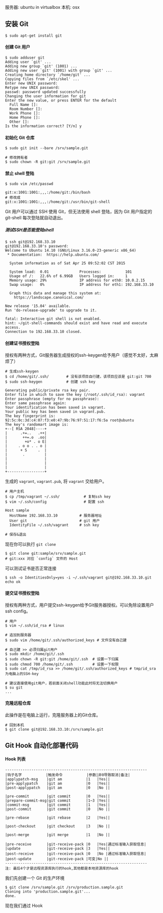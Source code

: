 <!-- title: [backup] Git 服务器搭建 -->
<!-- author: <David Jones qowera@qq.com> -->
<!-- date: 2015-04-25 12:51:19 -->
<!-- update: 2015-05-06 10:53:22  -->
<!-- category: 多人开发 -->
<!-- tag: git,git服务器搭建 -->

服务器: ubuntu in virtualbox
本机: osx

## 安装 Git

```
$ sudo apt-get install git
```

#### 创建 Git 用户

```
$ sudo adduser git
Adding user `git' ...
Adding new group `git' (1001) ...
Adding new user `git' (1001) with group `git' ...
Creating home directory `/home/git' ...
Copying files from `/etc/skel' ...
Enter new UNIX password:
Retype new UNIX password:
passwd: password updated successfully
Changing the user information for git
Enter the new value, or press ENTER for the default
  Full Name []:
  Room Number []:
  Work Phone []:
  Home Phone []:
  Other []:
Is the information correct? [Y/n] y
```

#### 初始化 Git 仓库

```
$ sudo git init --bare /srv/sample.git

# 修改拥有者
$ sudo chown -R git:git /srv/sample.git 
```

#### 禁止 shell 登陆

```
$ sudo vim /etc/passwd

git:x:1001:1001:,,,:/home/git:/bin/bash
# 修改成
git:x:1001:1001:,,,:/home/git:/usr/bin/git-shell
```

Git 用户可以通过 SSH 使用 Git，但无法使用 shell 登陆，因为 Git 用户指定的 git-shell 每次登陆就自动退出。

##### 测试SSH是否能登陆shell
```
$ ssh git@192.168.33.10
git@192.168.33.10's password:
Welcome to Ubuntu 14.10 (GNU/Linux 3.16.0-23-generic x86_64)
 * Documentation:  https://help.ubuntu.com/

  System information as of Sat Apr 25 09:52:02 CST 2015

  System load:  0.01              Processes:           101
  Usage of /:   22.6% of 6.99GB   Users logged in:     1
  Memory usage: 29%               IP address for eth0: 10.0.2.15
  Swap usage:   0%                IP address for eth1: 192.168.33.10

  Graph this data and manage this system at:
    https://landscape.canonical.com/

New release '15.04' available.
Run 'do-release-upgrade' to upgrade to it.

fatal: Interactive git shell is not enabled.
hint: ~/git-shell-commands should exist and have read and execute access.
Connection to 192.168.33.10 closed.
```

#### 创建证书授权登陆
授权有两种方式，Git服务器生成授权的ssh-keygen给予用户（感觉不太好，太麻烦了）

```
# 生成ssh-keygen
$ cd /home/git/.ssh/        # 没有该项目自行建，该项目应该是 git:git 700
$ sudo ssh-keygen           # 创建 ssh key

Generating public/private rsa key pair.
Enter file in which to save the key (/root/.ssh/id_rsa): vagrant
Enter passphrase (empty for no passphrase):
Enter same passphrase again:
Your identification has been saved in vagrant.
Your public key has been saved in vagrant.pub.
The key fingerprint is:
92:5c:0c:3d:c4:07:f3:e0:47:9b:76:97:51:17:f6:5a root@ubuntu
The key's randomart image is:
+--[ RSA 2048]----+
|      .+=..   .++|
|       ++=.o  .oo|
|        +o* . o E|
|     . o o . . o |
|      + S     .  |
|       .         |
|                 |
|                 |
|                 |
+-----------------+
```

生成的 `vagrant`, `vagrant.pub`, 将 `vagrant` 交给用户。

```
# 用户主机
$ cp /tmp/vagrant ~/.ssh/           # 复制ssh key
$ vim ~/.ssh/config                 # 配置 ssh

Host sample
  HostName 192.168.33.10          # 服务器地址
  User git                        # git 用户
  IdentityFile ~/.ssh/vagrant     # ssh key

# 保存&退出
```

现在你可以执行 `git clone`
```
$ git clone git:sample/srv/sample.git
# git:xxx 对应 `config` 文件的 Host
```

可以测试证书是否正常连接
```
$ ssh -o IdentitiesOnly=yes -i ~/.ssh/vagrant git@192.168.33.10.git echo ok
```

#### 提交证书授权登陆
授权有两种方式，用户提交ssh-keygen给予Git服务器授权。可以免除设置用户 ssh config。

```
# 用户
$ vim ~/.ssh/id_rsa # linux

# 追加到服务器
$ sudo vim /home/git/.ssh/authorized_keys # 文件没有自己建

# 自己建 >> 必须归属git用户
$ sudo mkdir /home/git/.ssh
$ sudo chown -R git:git /home/git/.ssh  # 设置一下归属
$ sudo chmod 700 /home/git/.ssh         # 设置一下权限
$ sudo cat /tmp/id_rsa >> /home/git/.ssh/authorized_keys # tmp/id_sra 为电脑上的SSH-key

# 建议直接使用git用户，若前面关闭shell功能此时将无法切换用户
$ su git
...
```

#### 克隆远程仓库

此操作是在电脑上运行，克隆服务器上的Git仓库。

```
# 回到本机
$ git clone git@192.168.33.10:/srv/sample.git
```

## Git Hook 自动化部署代码

#### Hook 列表

```
-----------------------------------------------------------------
|钩子名字           |触发命令           |参数|非0导致取消|备注|
|applypatch-msg    |git am           |1   |Yes||
|pre-applypatch    |git am           |0   |Yes||
|post-applypatch   |git am           |0   |No ||

|pre-commit        |git commit       |0   |Yes||
|prepare-commit-msg|git commit       |1~3 |Yes||
|commit-msg        |git commit       |1   |Yes||
|post-commit       |git commit       |0   |No ||

|pre-rebase        |git rebase       |2   |Yes||

|post-checkout     |git checkout     |3   |No ||

|post-merge        |git merge        |1   |No ||

|pre-receive       |git-receive-pack |0   |Yes|通过标准输入获取信息|
|update            |git-receive-pack |3   |Yes||
|post-receive      |git-receive-pack |0   |No |通过标准输入获取信息|
|post-update       |git-receive-pack |可变|No ||
-----------------------------------------------------------------
注: 最后4个才是远程资源库执行的hook,其他都是本地资源库的hook
```

我们先创建一个 Git 的生产环境

```
$ git clone /srv/sample.git /srv/production.sample.git
Cloning into 'production.sample.git'...
done.
```

现在我们通过 Hook 

